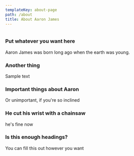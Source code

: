```yaml
---
templateKey: about-page
path: /about
title: About Aaron James
---
```

![]()

### Put whatever you want here

Aaron James was born long ago when the earth was young.

### Another thing

Sample text

### Important things about Aaron

Or unimportant, if you're so inclined

### He cut his wrist with a chainsaw

he's fine now

### Is this enough headings?

You can fill this out however you want